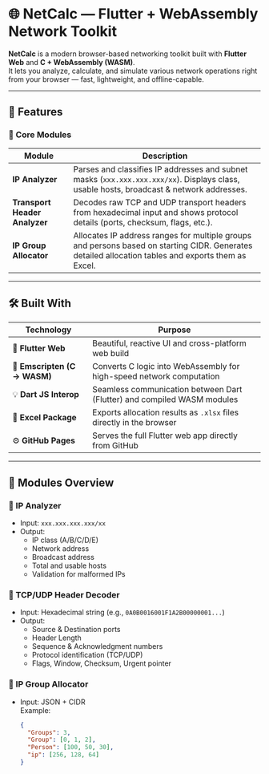 # 🌐 NetCalc — Flutter + WebAssembly Network Toolkit

**NetCalc** is a modern browser-based networking toolkit built with **Flutter Web** and **C + WebAssembly (WASM)**.  
It lets you analyze, calculate, and simulate various network operations right from your browser — fast, lightweight, and offline-capable.

---

## 🚀 Features

### 🧩 Core Modules
| Module | Description |
|---------|--------------|
| **IP Analyzer** | Parses and classifies IP addresses and subnet masks (`xxx.xxx.xxx.xxx/xx`). Displays class, usable hosts, broadcast & network addresses. |
| **Transport Header Analyzer** | Decodes raw TCP and UDP transport headers from hexadecimal input and shows protocol details (ports, checksum, flags, etc.). |
| **IP Group Allocator** | Allocates IP address ranges for multiple groups and persons based on starting CIDR. Generates detailed allocation tables and exports them as Excel. |

---

## 🛠️ Built With

| Technology | Purpose |
|-------------|----------|
| 🦋 **Flutter Web** | Beautiful, reactive UI and cross-platform web build |
| 🧬 **Emscripten (C → WASM)** | Converts C logic into WebAssembly for high-speed network computation |
| 💡 **Dart JS Interop** | Seamless communication between Dart (Flutter) and compiled WASM modules |
| 📘 **Excel Package** | Exports allocation results as `.xlsx` files directly in the browser |
| ⚙️ **GitHub Pages** | Serves the full Flutter web app directly from GitHub |

---

## 🧮 Modules Overview

### 🔹 IP Analyzer
- Input: `xxx.xxx.xxx.xxx/xx`
- Output:  
  - IP class (A/B/C/D/E)  
  - Network address  
  - Broadcast address  
  - Total and usable hosts  
  - Validation for malformed IPs  

### 🔹 TCP/UDP Header Decoder
- Input: Hexadecimal string (e.g., `0A0B0016001F1A2B00000001...`)
- Output:
  - Source & Destination ports
  - Header Length
  - Sequence & Acknowledgment numbers
  - Protocol identification (TCP/UDP)
  - Flags, Window, Checksum, Urgent pointer

### 🔹 IP Group Allocator
- Input: JSON + CIDR  
  Example:
  ```json
  {
    "Groups": 3,
    "Group": [0, 1, 2],
    "Person": [100, 50, 30],
    "ip": [256, 128, 64]
  }

